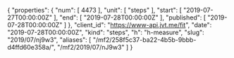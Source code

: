 {
  "properties": {
    "num": [
      4473
    ],
    "unit": [
      "steps"
    ],
    "start": [
      "2019-07-27T00:00:00Z"
    ],
    "end": [
      "2019-07-28T00:00:00Z"
    ],
    "published": [
      "2019-07-28T00:00:00Z"
    ]
  },
  "client_id": "https://www-api.jvt.me/fit",
  "date": "2019-07-28T00:00:00Z",
  "kind": "steps",
  "h": "h-measure",
  "slug": "2019/07/nj9w3",
  "aliases": [
    "/mf2/258f5c37-ba22-4b5b-9bbb-d4ffd60e358a/",
    "/mf2/2019/07/nJ9w3"
  ]
}
